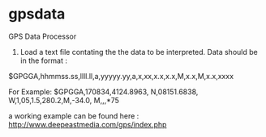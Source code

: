 gpsdata
=======

GPS Data Processor

1. Load a text file contating the the data to be interpreted. Data should be in the format : 

$GPGGA,hhmmss.ss,llll.ll,a,yyyyy.yy,a,x,xx,x.x,x.x,M,x.x,M,x.x,xxxx 

For Example: $GPGGA,170834,4124.8963, N,08151.6838, W,1,05,1.5,280.2,M,-34.0, M,,,*75


a working example can be found here : http://www.deepeastmedia.com/gps/index.php
